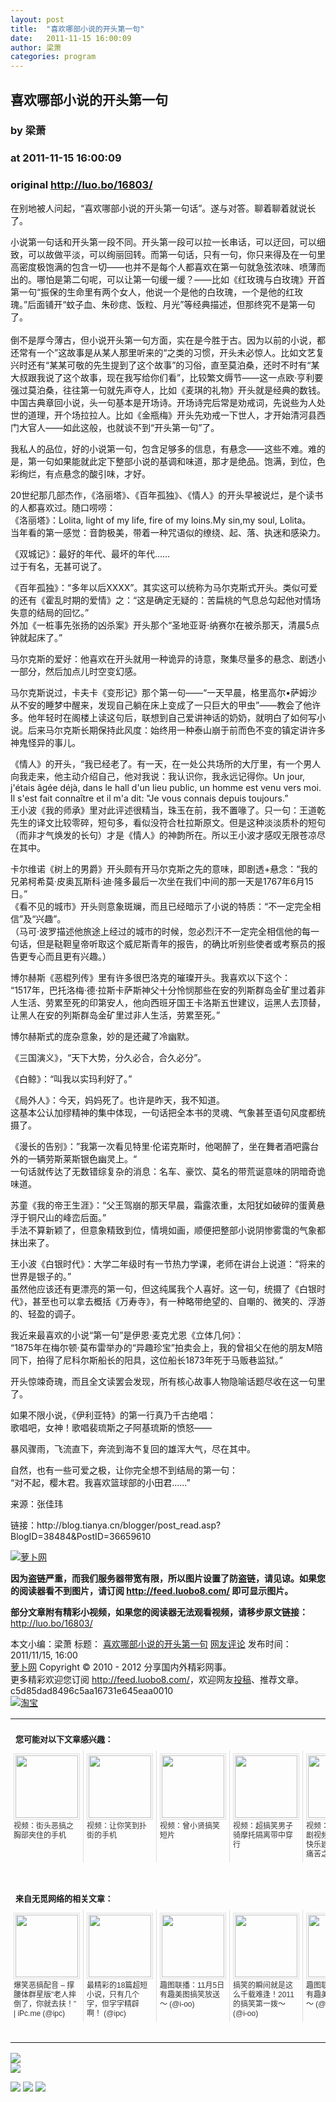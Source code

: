 ```yaml
---
layout: post
title:  "喜欢哪部小说的开头第一句"
date:   2011-11-15 16:00:09
author: 梁萧
categories: program
---
```


## 喜欢哪部小说的开头第一句
### by 梁萧
### at 2011-11-15 16:00:09
### original <http://luo.bo/16803/>

<p>在别地被人问起，“喜欢哪部小说的开头第一句话”。遂与对答。聊着聊着就说长了。</p><p>小说第一句话和开头第一段不同。开头第一段可以拉一长串话，可以迂回，可以细致，可以故做平淡，可以绚丽回转。而第一句话，只有一句，你只来得及在一句里高密度极饱满的包含一切——也并不是每个人都喜欢在第一句就急弦浓味、喷薄而出的。哪怕是第二句呢，可以让第一句缓一缓？——比如《红玫瑰与白玫瑰》开首第一句“振保的生命里有两个女人，他说一个是他的白玫瑰，一个是他的红玫瑰。”后面铺开“蚊子血、朱砂痣、饭粒、月光”等经典描述，但那终究不是第一句了。<br> <span></span><br> 倒不是厚今薄古，但小说开头第一句方面，实在是今胜于古。因为以前的小说，都还常有一个”这故事是从某人那里听来的“之类的习惯，开头未必惊人。比如文艺复兴时还有“某某可敬的先生提到了这个故事”的习俗，直至莫泊桑，还时不时有“某大叔跟我说了这个故事，现在我写给你们看”，比较繁文缛节——这一点欧·亨利要强过莫泊桑，往往第一句就先声夺人，比如《麦琪的礼物》开头就是经典的数钱。中国古典章回小说，头一句基本是开场诗。开场诗完后常是劝戒词，先说些为人处世的道理，开个场拉拉人。比如《金瓶梅》开头先劝戒一下世人，才开始清河县西门大官人——如此这般，也就谈不到“开头第一句”了。</p><p>我私人的品位，好的小说第一句，包含足够多的信息，有悬念——这些不难。难的是，第一句如果能就此定下整部小说的基调和味道，那才是绝品。饱满，到位，色彩绚烂，有点悬念的酸引味，才好。</p><p>20世纪那几部杰作，《洛丽塔》、《百年孤独》、《情人》的开头早被说烂，是个读书的人都喜欢过。随口唠唠：<br> 《洛丽塔》：Lolita, light of my life, fire of my loins.My sin,my soul, Lolita。<br> 当年看的第一感觉：音韵极美，带着一种咒语似的缭绕、起、落、执迷和感染力。</p><p>《双城记》：最好的年代、最坏的年代……<br> 过于有名，无甚可说了。</p><p>《百年孤独》：“多年以后XXXX”。其实这可以统称为马尔克斯式开头。类似可爱的还有《霍乱时期的爱情》之：“这是确定无疑的：苦扁桃的气息总勾起他对情场失意的结局的回忆。”<br> 外加《一桩事先张扬的凶杀案》开头那个“圣地亚哥·纳赛尔在被杀那天，清晨5点钟就起床了。”</p><p>马尔克斯的爱好：他喜欢在开头就用一种诡异的诗意，聚集尽量多的悬念、剧透小一部分，然后加点儿时空变幻感。</p><p>马尔克斯说过，卡夫卡《变形记》那个第一句——“一天早晨，格里高尔•萨姆沙从不安的睡梦中醒来，发现自己躺在床上变成了一只巨大的甲虫”——教会了他许多。他年轻时在阁楼上读这句后，联想到自己爱讲神话的奶奶，就明白了如何写小说。后来马尔克斯长期保持此风度：始终用一种泰山崩于前而色不变的镇定讲许多神鬼怪异的事儿。</p><p>《情人》的开头，“我已经老了。有一天，在一处公共场所的大厅里，有一个男人向我走来，他主动介绍自己，他对我说：我认识你，我永远记得你。Un jour, j'étais âgée déjà, dans le hall d'un lieu public, un homme est venu vers moi. Il s'est fait connaître et il m'a dit: "Je vous connais depuis toujours.”<br> 王小波《我的师承》里对此评述很精当，珠玉在前，我不置喙了。只一句：王道乾先生的译文比较零碎，短句多，看似没符合杜拉斯原文。但是这种淡淡质朴的短句（而非才气焕发的长句）才是《情人》的神韵所在。所以王小波才感叹无限苍凉尽在其中。</p><p>卡尔维诺《树上的男爵》开头颇有开马尔克斯之先的意味，即剧透+悬念：“我的兄弟柯希莫·皮奥瓦斯科·迪·隆多最后一次坐在我们中间的那一天是1767年6月15日。”<br> 《看不见的城市》开头则意象斑斓，而且已经暗示了小说的特质：“不一定完全相信”及“兴趣”。<br> （马可·波罗描述他旅途上经过的城市的时候，忽必烈汗不一定完全相信他的每一句话，但是鞑靼皇帝听取这个威尼斯青年的报告，的确比听别些使者或考察员的报告更专心而且更有兴趣。）</p><p>博尔赫斯《恶棍列传》里有许多很巴洛克的璀璨开头。我喜欢以下这个：<br> “1517年，巴托洛梅·德·拉斯卡萨斯神父十分怜悯那些在安的列斯群岛金矿里过着非人生活、劳累至死的印第安人，他向西班牙国王卡洛斯五世建议，运黑人去顶替，让黑人在安的列斯群岛金矿里过非人生活，劳累至死。”</p><p>博尔赫斯式的庞杂意象，妙的是还藏了冷幽默。</p><p>《三国演义》，“天下大势，分久必合，合久必分”。</p><p>《白鲸》：“叫我以实玛利好了。”</p><p>《局外人》：今天，妈妈死了。也许是昨天，我不知道。<br> 这基本公认加缪精神的集中体现，一句话把全本书的灵魂、气象甚至语句风度都统摄了。</p><p>《漫长的告别》：”我第一次看见特里·伦诺克斯时，他喝醉了，坐在舞者酒吧露台外的一辆劳斯莱斯银色幽灵上。“<br> 一句话就传达了无数错综复杂的消息：名车、豪饮、莫名的带荒诞意味的阴暗奇诡味道。</p><p>苏童《我的帝王生涯》：“父王驾崩的那天早晨，霜露浓重，太阳犹如破碎的蛋黄悬浮于铜尺山的峰峦后面。”<br> 手法不算新颖了，但意象精致到位，情境如画，顺便把整部小说阴惨雾霭的气象都抹出来了。</p><p>王小波《白银时代》：大学二年级时有一节热力学课，老师在讲台上说道：“将来的世界是银子的。”<br> 虽然他应该还有更漂亮的第一句，但这纯属我个人喜好。这一句，统摄了《白银时代》，甚至也可以拿去概括《万寿寺》，有一种略带绝望的、自嘲的、微笑的、浮游的、轻盈的调子。</p><p>我近来最喜欢的小说“第一句”是伊恩·麦克尤恩《立体几何》：<br> “1875年在梅尔顿·莫布雷举办的“异趣珍宝”拍卖会上，我的曾祖父在他的朋友M陪同下，拍得了尼科尔斯船长的阳具，这位船长1873年死于马贩巷监狱。”</p><p>开头惊竦奇瑰，而且全文读罢会发现，所有核心故事人物隐喻话题尽收在这一句里了。</p><p>如果不限小说，《伊利亚特》的第一行真乃千古绝唱：<br> 歌唱吧，女神！歌唱裴琉斯之子阿基琉斯的愤怒——</p><p>暴风骤雨，飞流直下，奔流到海不复回的雄浑大气，尽在其中。</p><p>自然，也有一些可爱之极，让你完全想不到结局的第一句：<br> “对不起，樱木君。我喜欢篮球部的小田君……”</p><p>来源：张佳玮</p><p>链接：http://blog.tianya.cn/blogger/post_read.asp?BlogID=38484&amp;PostID=36659610</p><p><a title="萝卜网" href="http://dulei.si/files/2011/11/14/7f57781cce5e62616549ba39918f4aae.jpg"><img src="http://dulei.si/files/2011/11/14/7f57781cce5e62616549ba39918f4aae.jpg" alt="萝卜网" title="萝卜网" border="0"></a></p><p><strong>因为盗链严重，而我们服务器带宽有限，所以图片设置了防盗链，请见谅。如果您的阅读器看不到图片，请订阅 <a href="http://feed.luobo8.com/">http://feed.luobo8.com/</a> 即可显示图片。</strong></p><p><strong>部分文章附有精彩小视频，如果您的阅读器无法观看视频，请移步原文链接：</strong> <a href="http://luo.bo/16803/" title="喜欢哪部小说的开头第一句">http://luo.bo/16803/</a></p> 本文小编：梁萧 标题： <a href="http://luo.bo/16803/" title="喜欢哪部小说的开头第一句">喜欢哪部小说的开头第一句</a> <a href="http://luo.bo/16803/#comments" title="to the comments">网友评论</a> 发布时间：2011/11/15, 16:00 <br> <a href="http://luo.bo/" title="萝卜网 - 人人都是艺术家">萝卜网</a> Copyright © 2010 - 2012 分享国内外精彩网事。<br> 更多精彩欢迎您订阅 <a href="http://feed.luobo8.com/">http://feed.luobo8.com/</a>，欢迎网友<a href="http://luo.bo/delivery/">投稿</a>、推荐文章。<br> c5d85dad8496c5aa16731e645eaa0010<br><a href="http://8.nf/1100" title="淘宝"><img src="http://dulei.si/files/2011/08/25/69cb3ea317a32c4e6143e665fdb20b14.300-250.jpg" alt="淘宝" border="0"></a><br><table cellspacing="0" cellpadding="3" border="0" style="clear:both"><tr><td colspan="5"><b><font size="-1" style="display:block!important;padding:20px 0 5px!important">您可能对以下文章感兴趣：</font></b></td></tr><tr><td width="106" valign="top" style="padding:5px!important;margin:0!important"> <a title="视频：街头恶搞之胸部夹住的手机" style="text-decoration:none!important" href="http://app.wumii.com/ext/redirect.htm?url=http%3A%2F%2Fluo.bo%2F16782%2F&amp;from=http%3A%2F%2Fluo.bo%2F16803%2F"> <img style="margin:0!important;padding:2px!important;border:1px solid #dddddd!important;width:100px!important;height:100px!important" src="http://static.wumii.com/site_images/2011/11/14/10781510.jpg" width="100px" height="100px"><br> <font size="-1" color="#333333" style="display:block!important;line-height:15px!important;width:106px!important;font:12px/15px arial!important;height:60px!important;margin:3px 0 0 0!important;padding:0!important;overflow:hidden!important">视频：街头恶搞之胸部夹住的手机</font> </a></td><td width="106" valign="top" style="padding:5px!important;margin:0!important;border-left:1px solid #dddddd!important"> <a title="视频：让你笑到扑街的手机" style="text-decoration:none!important" href="http://app.wumii.com/ext/redirect.htm?url=http%3A%2F%2Fluo.bo%2F16783%2F&amp;from=http%3A%2F%2Fluo.bo%2F16803%2F"> <img style="margin:0!important;padding:2px!important;border:1px solid #dddddd!important;width:100px!important;height:100px!important" src="http://static.wumii.com/site_images/2011/11/14/10792733.jpg" width="100px" height="100px"><br> <font size="-1" color="#333333" style="display:block!important;line-height:15px!important;width:106px!important;font:12px/15px arial!important;height:60px!important;margin:3px 0 0 0!important;padding:0!important;overflow:hidden!important">视频：让你笑到扑街的手机</font> </a></td><td width="106" valign="top" style="padding:5px!important;margin:0!important;border-left:1px solid #dddddd!important"> <a title="视频：曾小贤搞笑短片" style="text-decoration:none!important" href="http://app.wumii.com/ext/redirect.htm?url=http%3A%2F%2Fluo.bo%2F16537%2F&amp;from=http%3A%2F%2Fluo.bo%2F16803%2F"> <img style="margin:0!important;padding:2px!important;border:1px solid #dddddd!important;width:100px!important;height:100px!important" src="http://static.wumii.com/site_images/2011/11/09/10471602.jpg" width="100px" height="100px"><br> <font size="-1" color="#333333" style="display:block!important;line-height:15px!important;width:106px!important;font:12px/15px arial!important;height:60px!important;margin:3px 0 0 0!important;padding:0!important;overflow:hidden!important">视频：曾小贤搞笑短片</font> </a></td><td width="106" valign="top" style="padding:5px!important;margin:0!important;border-left:1px solid #dddddd!important"> <a title="视频：超搞笑男子骑摩托隔离带中穿行" style="text-decoration:none!important" href="http://app.wumii.com/ext/redirect.htm?url=http%3A%2F%2Fluo.bo%2F16582%2F&amp;from=http%3A%2F%2Fluo.bo%2F16803%2F"> <img style="margin:0!important;padding:2px!important;border:1px solid #dddddd!important;width:100px!important;height:100px!important" src="http://static.wumii.com/site_images/2011/11/10/10540928.jpg" width="100px" height="100px"><br> <font size="-1" color="#333333" style="display:block!important;line-height:15px!important;width:106px!important;font:12px/15px arial!important;height:60px!important;margin:3px 0 0 0!important;padding:0!important;overflow:hidden!important">视频：超搞笑男子骑摩托隔离带中穿行</font> </a></td><td width="106" valign="top" style="padding:5px!important;margin:0!important;border-left:1px solid #dddddd!important"> <a title="视频：十月搞笑悲剧视频，让我们把快乐建立在别人的痛苦之上" style="text-decoration:none!important" href="http://app.wumii.com/ext/redirect.htm?url=http%3A%2F%2Fluo.bo%2F16152%2F&amp;from=http%3A%2F%2Fluo.bo%2F16803%2F"> <img style="margin:0!important;padding:2px!important;border:1px solid #dddddd!important;width:100px!important;height:100px!important" src="http://static.wumii.com/site_images/2011/11/01/10122641.jpg" width="100px" height="100px"><br> <font size="-1" color="#333333" style="display:block!important;line-height:15px!important;width:106px!important;font:12px/15px arial!important;height:60px!important;margin:3px 0 0 0!important;padding:0!important;overflow:hidden!important">视频：十月搞笑悲剧视频，让我们把快乐建立在别人的痛苦之上</font> </a></td></tr> <td><br><tr><td colspan="5"><b><font size="-1" style="display:block!important;padding:20px 0 5px!important">来自无觅网络的相关文章：</font></b></td></tr><tr><td width="106" valign="top" style="padding:5px!important;margin:0!important"> <a title="爆笑恶搞配音 – 撑腰体群星版”老人摔倒了，你就去扶！” | iPc.me" style="text-decoration:none!important" href="http://app.wumii.com/ext/redirect.htm?url=http%3A%2F%2Fwww.ipc.me%2Flao-ren-shuai-dao-le.html%3Freplytocom%3D60576&amp;from=http%3A%2F%2Fluo.bo%2F16803%2F"> <img style="margin:0!important;padding:2px!important;border:1px solid #dddddd!important;width:100px!important;height:100px!important" src="http://static.wumii.com/site_images/2011/11/06/10365780.jpg" width="100px" height="100px"><br> <font size="-1" color="#333333" style="display:block!important;line-height:15px!important;width:106px!important;font:12px/15px arial!important;height:60px!important;margin:3px 0 0 0!important;padding:0!important;overflow:hidden!important">爆笑恶搞配音 – 撑腰体群星版”老人摔倒了，你就去扶！” | iPc.me (@ipc)</font> </a></td><td width="106" valign="top" style="padding:5px!important;margin:0!important;border-left:1px solid #dddddd!important"> <a title="最精彩的18篇超短小说，只有几个字，但字字精辟啊！" style="text-decoration:none!important" href="http://app.wumii.com/ext/redirect.htm?url=http%3A%2F%2Fwww.ipc.me%2F18-mini-novel.html&amp;from=http%3A%2F%2Fluo.bo%2F16803%2F"> <img style="margin:0!important;padding:2px!important;border:1px solid #dddddd!important;width:100px!important;height:100px!important" src="http://static.wumii.com/site_images/2011/09/26/8069513.jpg" width="100px" height="100px"><br> <font size="-1" color="#333333" style="display:block!important;line-height:15px!important;width:106px!important;font:12px/15px arial!important;height:60px!important;margin:3px 0 0 0!important;padding:0!important;overflow:hidden!important">最精彩的18篇超短小说，只有几个字，但字字精辟啊！ (@ipc)</font> </a></td><td width="106" valign="top" style="padding:5px!important;margin:0!important;border-left:1px solid #dddddd!important"> <a title="趣图联播：11月5日有趣美图搞笑放送～" style="text-decoration:none!important" href="http://app.wumii.com/ext/redirect.htm?url=http%3A%2F%2Fwww.i-oo.com%2Fpost%2F7685.html&amp;from=http%3A%2F%2Fluo.bo%2F16803%2F"> <img style="margin:0!important;padding:2px!important;border:1px solid #dddddd!important;width:100px!important;height:100px!important" src="http://static.wumii.com/site_images/2011/11/05/10329166.jpg" width="100px" height="100px"><br> <font size="-1" color="#333333" style="display:block!important;line-height:15px!important;width:106px!important;font:12px/15px arial!important;height:60px!important;margin:3px 0 0 0!important;padding:0!important;overflow:hidden!important">趣图联播：11月5日有趣美图搞笑放送～ (@i-oo)</font> </a></td><td width="106" valign="top" style="padding:5px!important;margin:0!important;border-left:1px solid #dddddd!important"> <a title="搞笑的瞬间就是这么千载难逢！2011的搞笑第一拨～" style="text-decoration:none!important" href="http://app.wumii.com/ext/redirect.htm?url=http%3A%2F%2Fwww.i-oo.com%2Fpost%2F632.html&amp;from=http%3A%2F%2Fluo.bo%2F16803%2F"> <img style="margin:0!important;padding:2px!important;border:1px solid #dddddd!important;width:100px!important;height:100px!important" src="http://static.wumii.com/site_images/2011/07/27/19264851.jpg" width="100px" height="100px"><br> <font size="-1" color="#333333" style="display:block!important;line-height:15px!important;width:106px!important;font:12px/15px arial!important;height:60px!important;margin:3px 0 0 0!important;padding:0!important;overflow:hidden!important">搞笑的瞬间就是这么千载难逢！2011的搞笑第一拨～ (@i-oo)</font> </a></td><td width="106" valign="top" style="padding:5px!important;margin:0!important;border-left:1px solid #dddddd!important"> <a title="趣图联播：11月8日有趣美图搞笑放送～" style="text-decoration:none!important" href="http://app.wumii.com/ext/redirect.htm?url=http%3A%2F%2Fwww.i-oo.com%2Fpost%2F9770.html&amp;from=http%3A%2F%2Fluo.bo%2F16803%2F"> <img style="margin:0!important;padding:2px!important;border:1px solid #dddddd!important;width:100px!important;height:100px!important" src="http://static.wumii.com/images/blogWidget/wordpress_default.gif" width="100px" height="100px"><br> <font size="-1" color="#333333" style="display:block!important;line-height:15px!important;width:106px!important;font:12px/15px arial!important;height:60px!important;margin:3px 0 0 0!important;padding:0!important;overflow:hidden!important">趣图联播：11月8日有趣美图搞笑放送～ (@i-oo)</font> </a></td></tr><tr><td colspan="5" align="right"> <a style="text-decoration:none!important" href="http://www.wumii.com/widget/relatedItems.htm" title="无觅相关文章插件"> <font size="-1" color="#bbbbbb" style="display:block!important;font-family:arial!important;padding:5px 0!important;font-size:12px!important;color:#bbb!important">无觅</font> </a></td></tr></td></table>
<p><a href="http://feedads.g.doubleclick.net/~a/XwIaaed7ezTeba5Jh997vDY-Tvc/0/da"><img src="http://feedads.g.doubleclick.net/~a/XwIaaed7ezTeba5Jh997vDY-Tvc/0/di" border="0" ismap></a><br>
<a href="http://feedads.g.doubleclick.net/~a/XwIaaed7ezTeba5Jh997vDY-Tvc/1/da"><img src="http://feedads.g.doubleclick.net/~a/XwIaaed7ezTeba5Jh997vDY-Tvc/1/di" border="0" ismap></a></p><div>
<a href="http://feeds.feedburner.com/~ff/tamd?a=osg271ot_pM:EGcvDsOtCX0:yIl2AUoC8zA"><img src="http://feeds.feedburner.com/~ff/tamd?d=yIl2AUoC8zA" border="0"></a> <a href="http://feeds.feedburner.com/~ff/tamd?a=osg271ot_pM:EGcvDsOtCX0:qj6IDK7rITs"><img src="http://feeds.feedburner.com/~ff/tamd?d=qj6IDK7rITs" border="0"></a> <a href="http://feeds.feedburner.com/~ff/tamd?a=osg271ot_pM:EGcvDsOtCX0:-BTjWOF_DHI"><img src="http://feeds.feedburner.com/~ff/tamd?i=osg271ot_pM:EGcvDsOtCX0:-BTjWOF_DHI" border="0"></a>
</div>